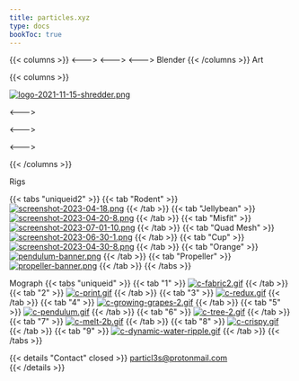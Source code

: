 ```yaml
---
title: particles.xyz
type: docs
bookToc: true
---
```


{{< columns >}}
<--->
<--->
<--->
Blender
{{< /columns >}}
Art

{{< columns >}}

[![logo-2021-11-15-shredder.png](https://i.postimg.cc/pWkSBGy5/logo-2021-11-15-shredder.png)](shredder)

<--->

<--->

<--->

{{< /columns >}}


Rigs

{{< tabs "uniqueid2" >}}
{{< tab "Rodent" >}}
[![screenshot-2023-04-18.png](https://i.postimg.cc/Mq0873rC/screenshot-2023-04-18.png)](/rodent_rig/)
{{< /tab >}}
{{< tab "Jellybean" >}}
[![screenshot-2023-04-20-8.png](https://i.postimg.cc/Q8HrFdJ8/screenshot-2023-04-20-8.png)](/jellybean_rig/)
{{< /tab >}}
{{< tab "Misfit" >}}
[![screenshot-2023-07-01-10.png](https://i.postimg.cc/ZTnrv8GG/screenshot-2023-07-01-10.png)](/misfit_rig/)
{{< /tab >}}
{{< tab "Quad Mesh" >}}
[![screenshot-2023-06-30-1.png](https://i.postimg.cc/kC1JqkvM/screenshot-2023-06-30-1.png)](/quad_mesh_rig/)
{{< /tab >}}
{{< tab "Cup" >}}
[![screenshot-2023-04-30-8.png](https://i.postimg.cc/4ZHRbjvd/screenshot-2023-04-30-8.png)](/cup_rig/)
{{< /tab >}}
{{< tab "Orange" >}}
[![pendulum-banner.png](https://i.postimg.cc/y8DmPx5t/pendulum-banner.png)](/orange_rig/)
{{< /tab >}}
{{< tab "Propeller" >}}
[![propeller-banner.png](https://i.postimg.cc/rsh4G29q/propeller-banner.png)](/propeller_rig/)
{{< /tab >}}
{{< /tabs >}}



Mograph
{{< tabs "uniqueid" >}}
{{< tab "1" >}}
[![c-fabric2.gif](https://i.postimg.cc/gc0dRYLn/c-fabric2.gif)](fabric_weave)
{{< /tab >}}
{{< tab "2" >}}
[![c-print.gif](https://i.postimg.cc/y6Kdrp8c/c-print.gif)](print_3d)
{{< /tab >}}
{{< tab "3" >}}
[![c-redux.gif](https://i.postimg.cc/hDhqG608/c-redux.gif)](redux)
{{< /tab >}}
{{< tab "4" >}}
[![c-growing-grapes-2.gif](https://i.postimg.cc/38wQyp27/c-growing-grapes-2.gif)](growing_grapes)
{{< /tab >}}
{{< tab "5" >}}
[![c-pendulum.gif](https://i.postimg.cc/B3gPtHxL/c-pendulum.gif)](infinite_pendulum)
{{< /tab >}}
{{< tab "6" >}}
[![c-tree-2.gif](https://i.postimg.cc/2mzDg0C9/c-tree-2.gif)](procedural_tree)
{{< /tab >}}
{{< tab "7" >}}
[![c-melt-2b.gif](https://i.postimg.cc/GdQ2s8Xt/c-melt-2b.gif)](melt)
{{< /tab >}}
{{< tab "8" >}}
[![c-crispy.gif](https://i.postimg.cc/ZbcwZFS8/c-crispy.gif)](crispy)
{{< /tab >}}
{{< tab "9" >}}
[![c-dynamic-water-ripple.gif](https://i.postimg.cc/B4QtbnC4/c-dynamic-water-ripple.gif)](dynamic_water_ripple)
{{< /tab >}}
{{< /tabs >}}























{{< details "Contact" closed >}}
particl3s@protonmail.com  
{{< /details >}}

